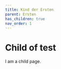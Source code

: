 ```yaml
---
title: Kind der Ersten
parent: Ersten
has_children: true
nav_order: 1
---
```


# Child of test

I am a child page.

